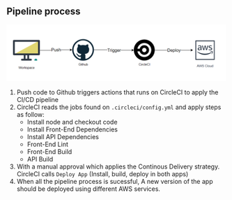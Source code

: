 ## Pipeline process

![CI_CD](screenshots/CI_CD.png)

1. Push code to Github triggers actions that runs on CircleCI to apply the CI/CD pipeline
2. CircleCI reads the jobs found on `.circleci/config.yml` and apply steps as follow:
   - Install node and checkout code
   - Install Front-End Dependencies
   - Install API Dependencies
   - Front-End Lint
   - Front-End Build
   - API Build
3. With a manual approval which applies the Continous Delivery strategy. CircleCI calls `Deploy App` (Install, build, deploy in both apps)
4. When all the pipeline process is sucessful, A new version of the app should be deployed using different AWS services.
